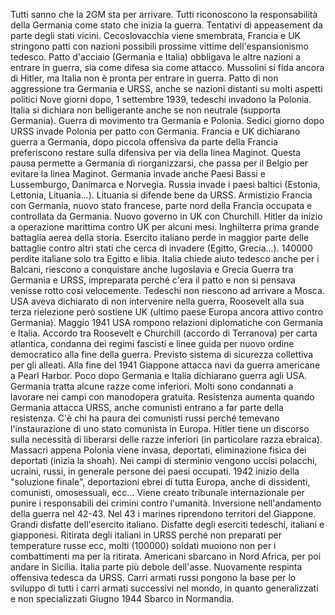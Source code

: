 Tutti sanno che la 2GM sta per arrivare. Tutti riconoscono la responsabilità della Germania come stato che inizia la guerra. Tentativi di appeasement da parte degli stati vicini.
Cecoslovacchia viene smembrata, Francia e UK stringono patti con nazioni possibili prossime vittime dell'espansionismo tedesco.
Patto d'acciaio (Germania e Italia) obbligava le altre nazioni a entrare in guerra, sia come difesa sia come attacco. Mussolini si fida ancora di Hitler, ma Italia non è pronta per entrare in guerra.
Patto di non aggressione tra Germania e URSS, anche se nazioni distanti su molti aspetti politici
Nove giorni dopo, 1 settembre 1939, tedeschi invadono la Polonia. Italia si dichiara non belligerante anche se non neutrale (supporta Germania). Guerra di movimento tra Germania e Polonia. Sedici giorno dopo URSS invade Polonia per patto con Germania.
Francia e UK dichiarano guerra a Germania, dopo piccola offensiva da parte della Francia preferiscono restare sulla difensiva per via della linea Maginot. Questa pausa permette a Germania di riorganizzarsi, che passa per il Belgio per evitare la linea Maginot. Germania invade anche Paesi Bassi e Lussemburgo, Danimarca e Norvegia.
Russia invade i paesi baltici (Estonia, Lettonia, Lituania...). Lituania si difende bene da URSS.
Armistizio Francia con Germania, nuovo stato francese, parte nord della Francia occupata e controllata da Germania.
Nuovo governo in UK con Churchill. Hitler da inizio a operazione marittima contro UK per alcuni mesi. Inghilterra prima grande battaglia aerea della storia.
Esercito italiano perde in maggior parte delle battaglie contro altri stati che cerca di invadere (Egitto, Grecia...). 140000 perdite italiane solo tra Egitto e libia. Italia chiede aiuto tedesco anche per i Balcani, riescono a conquistare anche Iugoslavia e Grecia
Guerra tra Germania e URSS, impreparata perché c'era il patto e non si pensava venisse rotto così velocemente. Tedeschi non riescono ad arrivare a Mosca.
USA aveva dichiarato di non intervenire nella guerra, Roosevelt alla sua terza rielezione però sostiene UK (ultimo paese Europa ancora attivo contro Germania).
Maggio 1941 USA rompono relazioni diplomatiche con Germania e Italia. Accordo tra Roosevelt e Churchill (accordo di Terranova) per carta atlantica, condanna dei regimi fascisti e linee guida per nuovo ordine democratico alla fine della guerra. Previsto sistema di sicurezza collettiva per gli alleati.
Alla fine del 1941 Giappone attacca navi da guerra americane a Pearl Harbor. Poco dopo Germania e Italia dichiarano guerra agli USA.
Germania tratta alcune razze come inferiori. Molti sono condannati a lavorare nei campi con manodopera gratuita.
Resistenza aumenta quando Germania attacca URSS, anche comunisti entrano a far parte della resistenza. C'è chi ha paura dei comunisti russi perché temevano l'instaurazione di uno stato comunista in Europa.
Hitler tiene un discorso sulla necessità di liberarsi delle razze inferiori (in particolare razza ebraica). Massacri appena Polonia viene invasa, deportati, eliminazione fisica dei deportati (inizia la shoah).
Nei campi di sterminio vengono uccisi polacchi, ucraini, russi, in generale persone dei paesi occupati. 1942 inizio della "soluzione finale", deportazioni ebrei di tutta Europa, anche di dissidenti, comunisti, omosessuali, ecc...
Viene creato tribunale internazionale per punire i responsabili dei crimini contro l'umanità.
Inversione nell'andamento della guerra nel 42-43. Nel 43 i marines riprendono territori del Giappone.
Grandi disfatte dell'esercito italiano. Disfatte degli eserciti tedeschi, italiani e giapponesi.
Ritirata degli italiani in URSS perché non preparati per temperature russe ecc, molti (100000) soldati muoiono non per i combattimenti ma per la ritirata.
Americani sbarcano in Nord Africa, per poi andare in Sicilia. Italia parte più debole dell'asse.
Nuovamente respinta offensiva tedesca da URSS. Carri armati russi pongono la base per lo sviluppo di tutti i carri armati successivi nel mondo, in quanto generalizzati e non specializzati
Giugno 1944 Sbarco in Normandia.